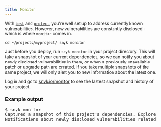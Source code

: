 ```yaml
---
title: Monitor
---
```


<p>With <a href="#test"><code>test</code></a> and <a href="#protect"><code>protect</code></a>, you’re well set up to address currently known vulnerabilities. However, new vulnerabilities are constantly disclosed - which is where <code>monitor</code> comes in.</p>

<div class="highlight"><pre><code class="language-console" data-lang="console"><span class="go">cd ~/projects/myproject/ snyk monitor</span></code></pre></div>

<p>Just before you deploy, run <code>snyk monitor</code> in your project directory. This will take a snapshot of your current dependencies, so we can notify you about newly disclosed vulnerabilities in them, or when a previously unavailable patch or upgrade path are created. If you take multiple snapshots of the same project, we will only alert you to new information about the latest one.</p>

<p>Log in and go to <a href="https://snyk.io/monitor/">snyk.io/monitor</a> to see the lastest snapshot and history of your project.</p>

<div class="screenshot">
<h3 class="screenshot__label">Example output</h3>
<pre class="code">$ snyk monitor
Captured a snapshot of this project's dependencies. Explore this snapshot at https://snyk.io/monitor/1a53f19a-f64f-44ab-b122-74ce82c1c34b
Notifications about newly disclosed vulnerabilities related to these dependencies will be emailed to you.</pre>
</div>
